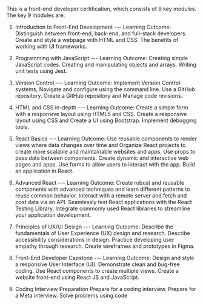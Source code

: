 This is a front-end developer certification, which consists of 9 key modules. The key 9 modules are:
1. Introduction to Front-End Development ---
   Learning Outcome: Distinguish between front-end, back-end, and full-stack developers. Create and style a webpage with HTML and CSS.
   The benefits of working with UI frameworks.
   
2. Programming with JavaScript ---
   Learning Outcome:
   Creating simple JavaScript codes. Creating and manipulating objects and arrays. Writing unit tests using Jest.
   
4. Version Control ---
   Learning Outcome:
   Implement Version Control systems, Navigate and configure using the command line. Use a GitHub repository.
   Create a GitHub repository and Manage code revisions.
   
5. HTML and CSS in-depth ---
   Learning Outcome:
   Create a simple form with a responsive layout using HTML5 and CSS. Create a responsive layout using CSS and Create a UI using Bootstrap.
   Implement debugging tools.
   
6. React Basics ---
   Learning Outcome:
   Use reusable components to render views where data changes over time and Organize React projects to create more scalable and maintainable websites and apps.
   Use props to pass data between components. Create dynamic and interactive web pages and apps.
   Use forms to allow users to interact with the app. Build an application in React.
   
7. Advanced React ---
   Learning Outcome:
    Create robust and reusable components with advanced techniques and learn different patterns to reuse common behavior.
    Interact with a remote server and fetch and post data via an API.
    Seamlessly test React applications with the React Testing Library.
    Integrate commonly used React libraries to streamline your application development.
    
8. Principles of UX/UI Design ---
   Learning Outcome:
   Describe the fundamentals of User Experience (UX) design and research.
    Describe accessibility considerations in design.
    Practice developing user empathy through research.
    Create wireframes and prototypes in Figma.
    
9. Front-End Developer Capstone ---
   Learning Outcome:
   Design and style a responsive User Interface (UI).
    Demonstrate clean and bug-free coding.
    Use React components to create multiple views.
    Create a website front-end using React JS and JavaScript.
    
11. Coding Interview Preparation
    Prepare for a coding interview.
    Prepare for a Meta interview.
    Solve problems using code
